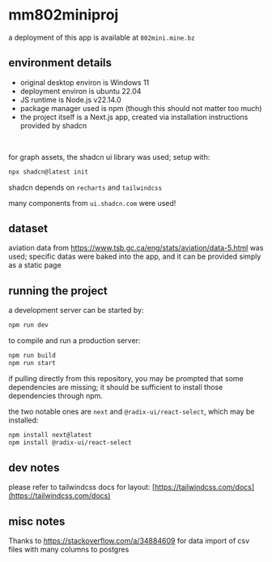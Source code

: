 # mm802miniproj

a deployment of this app is available at `802mini.mine.bz`

## environment details
- original desktop environ is Windows 11
- deployment environ is ubuntu 22.04
- JS runtime is Node.js v22.14.0
- package manager used is npm (though this should not matter too much)
- the project itself is a Next.js app, created via installation instructions provided by shadcn

<br>

for graph assets, the shadcn ui library was used; setup with:
```sh
npx shadcn@latest init
```
shadcn depends on `recharts` and `tailwindcss`

many components from `ui.shadcn.com` were used!

## dataset
aviation data from https://www.tsb.gc.ca/eng/stats/aviation/data-5.html was used; specific datas were baked into the app, and it can be provided simply as a static page

## running the project
a development server can be started by:
```sh
npm run dev
```

to compile and run a production server:
```sh
npm run build
npm run start
```

if pulling directly from this repository, you may be prompted that some dependencies are missing; it should be sufficient to install those dependencies through npm.

the two notable ones are `next` and `@radix-ui/react-select`, which may be installed:
```sh
npm install next@latest
npm install @radix-ui/react-select
```

## dev notes
please refer to tailwindcss docs for layout: [https://tailwindcss.com/docs](https://tailwindcss.com/docs)

## misc notes
Thanks to https://stackoverflow.com/a/34884609 for data import of csv files with many columns to postgres